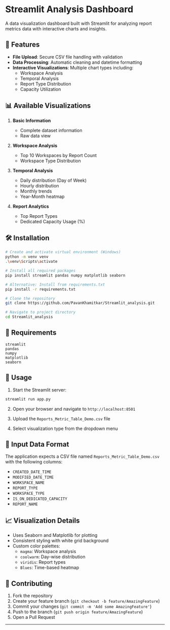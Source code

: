# Streamlit Analysis Dashboard

A data visualization dashboard built with Streamlit for analyzing report metrics data with interactive charts and insights.

## 🚀 Features

- **File Upload**: Secure CSV file handling with validation
- **Data Processing**: Automatic cleaning and datetime formatting
- **Interactive Visualizations**: Multiple chart types including:
  - Workspace Analysis
  - Temporal Analysis
  - Report Type Distribution
  - Capacity Utilization

## 📊 Available Visualizations

1. **Basic Information**
   - Complete dataset information
   - Raw data view

2. **Workspace Analysis**
   - Top 10 Workspaces by Report Count
   - Workspace Type Distribution

3. **Temporal Analysis**
   - Daily distribution (Day of Week)
   - Hourly distribution
   - Monthly trends
   - Year-Month heatmap

4. **Report Analytics**
   - Top Report Types
   - Dedicated Capacity Usage (%)

## 🛠️ Installation

```bash
# Create and activate virtual environment (Windows)
python -m venv venv
.\venv\Scripts\activate
```
```bash
# Install all required packages
pip install streamlit pandas numpy matplotlib seaborn
```
```bash
# Alternative: Install from requirements.txt
pip install -r requirements.txt
```
```bash
# Clone the repository
git clone https://github.com/PavanKhamitkar/Streamlit_analysis.git
```
```bash
# Navigate to project directory
cd Streamlit_analysis
```

## 📝 Requirements

```text
streamlit
pandas
numpy
matplotlib
seaborn
```

## 🚦 Usage

1. Start the Streamlit server:
```bash
streamlit run app.py
```

2. Open your browser and navigate to `http://localhost:8501`

3. Upload the `Reports_Metric_Table_Demo.csv` file

4. Select visualization type from the dropdown menu

## 📄 Input Data Format

The application expects a CSV file named `Reports_Metric_Table_Demo.csv` with the following columns:

- `CREATED_DATE_TIME`
- `MODIFIED_DATE_TIME`
- `WORKSPACE_NAME`
- `REPORT_TYPE`
- `WORKSPACE_TYPE`
- `IS_ON_DEDICATED_CAPACITY`
- `REPORT_NAME`

## 📈 Visualization Details

- Uses Seaborn and Matplotlib for plotting
- Consistent styling with white grid background
- Custom color palettes:
  - `magma`: Workspace analysis
  - `coolwarm`: Day-wise distribution
  - `viridis`: Report types
  - `Blues`: Time-based heatmap

## 🤝 Contributing

1. Fork the repository
2. Create your feature branch (`git checkout -b feature/AmazingFeature`)
3. Commit your changes (`git commit -m 'Add some AmazingFeature'`)
4. Push to the branch (`git push origin feature/AmazingFeature`)
5. Open a Pull Request

---
